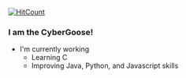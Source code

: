 [![HitCount](http://hits.dwyl.com/cybergoose13/cybergoose13.svg)](http://hits.dwyl.com/cybergoose13/cybergoose13)

### I am the CyberGoose! ###

* I'm currently working
  - Learning C
  - Improving Java, Python, and Javascript skills

<!--
**cybergoose13/cybergoose13** is a ✨ _special_ ✨ repository because its `README.md` (this file) appears on your GitHub profile.

Here are some ideas to get you started:

- 🔭 I’m currently working on ...
- 🌱 I’m currently learning ...
- 👯 I’m looking to collaborate on ...
- 🤔 I’m looking for help with ...
- 💬 Ask me about ...
- 📫 How to reach me: ...
- 😄 Pronouns: ...
- ⚡ Fun fact: ...
-->
